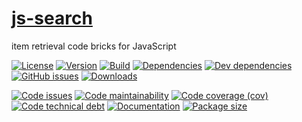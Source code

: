 [js-search](http://aureooms.github.io/js-search)
==

item retrieval code bricks for JavaScript

[![License](https://img.shields.io/github/license/aureooms/js-search.svg)](https://raw.githubusercontent.com/aureooms/js-search/master/LICENSE)
[![Version](https://img.shields.io/npm/v/@aureooms/js-search.svg)](https://www.npmjs.org/package/@aureooms/js-search)
[![Build](https://img.shields.io/travis/aureooms/js-search/master.svg)](https://travis-ci.org/aureooms/js-search/branches)
[![Dependencies](https://img.shields.io/david/aureooms/js-search.svg)](https://david-dm.org/aureooms/js-search)
[![Dev dependencies](https://img.shields.io/david/dev/aureooms/js-search.svg)](https://david-dm.org/aureooms/js-search?type=dev)
[![GitHub issues](https://img.shields.io/github/issues/aureooms/js-search.svg)](https://github.com/aureooms/js-search/issues)
[![Downloads](https://img.shields.io/npm/dm/@aureooms/js-search.svg)](https://www.npmjs.org/package/@aureooms/js-search)

[![Code issues](https://img.shields.io/codeclimate/issues/aureooms/js-search.svg)](https://codeclimate.com/github/aureooms/js-search/issues)
[![Code maintainability](https://img.shields.io/codeclimate/maintainability/aureooms/js-search.svg)](https://codeclimate.com/github/aureooms/js-search/trends/churn)
[![Code coverage (cov)](https://img.shields.io/codecov/c/gh/aureooms/js-search/master.svg)](https://codecov.io/gh/aureooms/js-search)
[![Code technical debt](https://img.shields.io/codeclimate/tech-debt/aureooms/js-search.svg)](https://codeclimate.com/github/aureooms/js-search/trends/technical_debt)
[![Documentation](http://aureooms.github.io/js-search//badge.svg)](http://aureooms.github.io/js-search//source.html)
[![Package size](https://img.shields.io/bundlephobia/minzip/@aureooms/js-search)](https://bundlephobia.com/result?p=@aureooms/js-search)
